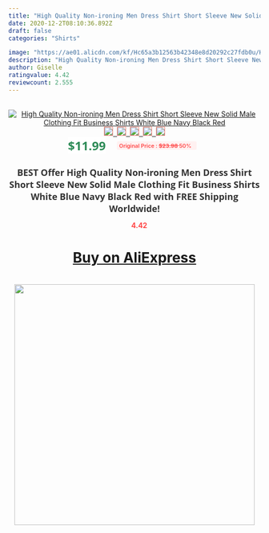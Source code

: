 ```yaml
---
title: "High Quality Non-ironing Men Dress Shirt Short Sleeve New Solid Male Clothing Fit Business Shirts White Blue Navy Black Red"
date: 2020-12-2T08:10:36.892Z
draft: false
categories: "Shirts"

image: "https://ae01.alicdn.com/kf/Hc65a3b12563b42348e8d20292c27fdb0u/High-Quality-Non-ironing-Men-Dress-Shirt-Short-Sleeve-New-Solid-Male-Clothing-Fit-Business-Shirts.jpg"
description: "High Quality Non-ironing Men Dress Shirt Short Sleeve New Solid Male Clothing Fit Business Shirts White Blue Navy Black Red"
author: Giselle
ratingvalue: 4.42
reviewcount: 2.555
---
```

<br>
<div style="text-align: center;">
<a href="https://s.click.aliexpress.com/e/_9fmhTX" target="_blank" rel="nofollow noopener noreferrer"><img alt="High Quality Non-ironing Men Dress Shirt Short Sleeve New Solid Male Clothing Fit Business Shirts White Blue Navy Black Red" class="magnifier-image" src="https://ae01.alicdn.com/kf/Hc65a3b12563b42348e8d20292c27fdb0u/High-Quality-Non-ironing-Men-Dress-Shirt-Short-Sleeve-New-Solid-Male-Clothing-Fit-Business-Shirts.jpg_640x640.jpg">
<br>
<img style="border:1px solid salmon" src="https://ae01.alicdn.com/kf/Hc65a3b12563b42348e8d20292c27fdb0u/High-Quality-Non-ironing-Men-Dress-Shirt-Short-Sleeve-New-Solid-Male-Clothing-Fit-Business-Shirts.jpg_120x120.jpg">&nbsp;&nbsp;<img style="border:1px solid salmon" src="https://ae01.alicdn.com/kf/H84ebe6221c9f458ea70fc05574b25c65A/High-Quality-Non-ironing-Men-Dress-Shirt-Short-Sleeve-New-Solid-Male-Clothing-Fit-Business-Shirts.jpg_120x120.jpg">&nbsp;&nbsp;<img style="border:1px solid salmon" src="https://ae01.alicdn.com/kf/H2ee5a137162e4c95bc550f120b15492eu/High-Quality-Non-ironing-Men-Dress-Shirt-Short-Sleeve-New-Solid-Male-Clothing-Fit-Business-Shirts.jpg_120x120.jpg">&nbsp;&nbsp;<img style="border:1px solid salmon" src="https://ae01.alicdn.com/kf/H517c1c3b72d54c3fba1469359aa62a2aO/High-Quality-Non-ironing-Men-Dress-Shirt-Short-Sleeve-New-Solid-Male-Clothing-Fit-Business-Shirts.jpg_120x120.jpg">&nbsp;&nbsp;<img style="border:1px solid salmon" src="https://ae01.alicdn.com/kf/H7d10289317114e91888c14a404060502N/High-Quality-Non-ironing-Men-Dress-Shirt-Short-Sleeve-New-Solid-Male-Clothing-Fit-Business-Shirts.jpg_120x120.jpg"></a></div><br0>
<div style="text-align: center;"><span style="background-color: white; border: 0px; box-sizing: border-box; color: seagreen; display: inline-block; font-family: &quot;open sans&quot; , &quot;arial&quot; , &quot;helvetica&quot; , sans-serif , &quot;heiti&quot;; font-size: 24px; font-stretch: inherit; font-weight: 700; line-height: inherit; margin: 0px 10px 0px 0px; padding: 0px; vertical-align: middle;">$11.99 </span>
<span style="background: rgb(255 , 241 , 241); border-radius: 3px; border: 0px; box-sizing: border-box; color: #ff4747; display: inline-block; font-family: inherit; font-size: 12px; font-stretch: inherit; font-style: inherit; font-variant: inherit; font-weight: 600; line-height: inherit; margin: 0px; padding: 2px 5px; transform: scale(0.9); vertical-align: middle;">Original Price : <b style="text-decoration: line-through;">$23.98 </b> 50%&nbsp;&nbsp;</span></div>
<h1 style="color: #333333; display: inline-block; font-family: &quot;open sans&quot; , &quot;arial&quot; , &quot;helvetica&quot; , sans-serif , &quot;heiti&quot;; font-size: 18px; font-stretch: inherit; font-weight: 700; text-align: center;">BEST Offer High Quality Non-ironing Men Dress Shirt Short Sleeve New Solid Male Clothing Fit Business Shirts White Blue Navy Black Red with FREE Shipping Worldwide!</h1>
<div style="color: #ff4747; text-align: center;">
<img src="https://4.bp.blogspot.com/-M0ZcTcb-5uY/XleCXlxnR4I/AAAAAAAAAEc/OrjgMkXV1oMQFaCRZj5HQwOCBcu3w1FegCPcBGAYYCw/s1600/star.png" style="height: 15px;">&nbsp;<b>4.42</b></div>
<div class="button_cont" align="center"><a class="buynow_a" href="https://s.click.aliexpress.com/e/_9fmhTX" target="_blank" rel="nofollow noopener noreferrer"><H1>Buy on AliExpress</H1></a></div><br>
<div class="separator" style="clear: both; text-align: center;">
<img src="https://lh3.googleusercontent.com/-pTy5HemUv9M/XlePHvY0dAI/AAAAAAAAAE4/0nX5iRUoIWY8eMW9Dpxeirr157OZliDIgCLcBGAsYHQ/s1600/badge.gif" width="480">
</div>

